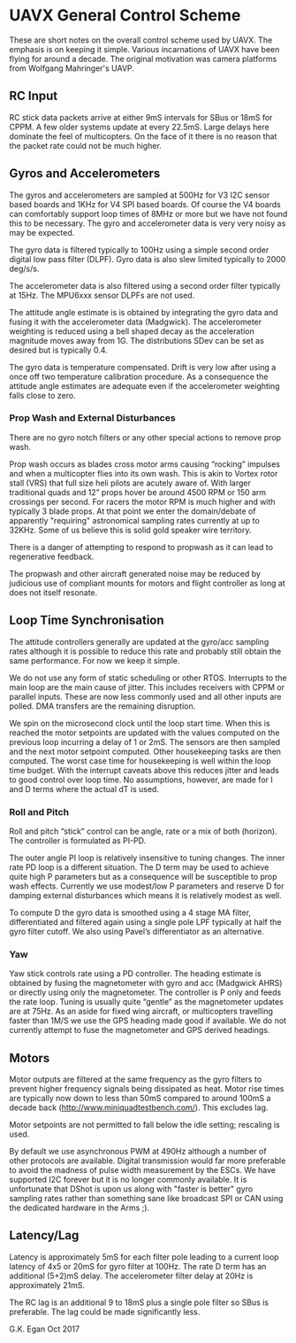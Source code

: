 # UAVX General Control Scheme #

These are short notes on the overall control scheme used by UAVX. The emphasis is on keeping it simple. Various incarnations of UAVX have been flying for around a decade. The original motivation was camera platforms from Wolfgang Mahringer's UAVP. 

## RC Input ##

RC stick data packets arrive at either 9mS intervals for SBus or 18mS for CPPM. A few older systems update at every 22.5mS. Large delays here dominate the feel of multicopters. On the face of it there is no reason that the packet rate could not be much higher.

## Gyros and Accelerometers ##

The gyros and accelerometers are sampled at 500Hz for V3 I2C sensor based boards and 1KHz for V4 SPI based boards. Of course the V4 boards can comfortably support loop times of 8MHz or more but we have not found this to be necessary. The gyro and accelerometer data is very very noisy as may be expected. 

The gyro data is  filtered typically to 100Hz using a simple second order digital low pass filter (DLPF).  Gyro data is also slew limited typically to 2000 deg/s/s.

The accelerometer data is also filtered using a second order filter typically at 15Hz.  The MPU6xxx sensor DLPFs are not used.

The attitude angle estimate is is obtained by integrating the gyro data and fusing it with the accelerometer data (Madgwick). The accelerometer weighting is reduced using a bell shaped decay as the acceleration magnitude moves away from 1G. The distributions SDev can be set as desired but is typically 0.4.

The gyro data is temperature compensated. Drift is very low after using a once off two temperature calibration procedure. As a consequence the attitude angle estimates are adequate even if the accelerometer weighting falls close to zero.

### Prop Wash and External Disturbances ###

There are no gyro notch filters or any other special actions to remove prop wash.

Prop wash occurs as blades cross motor arms causing “rocking” impulses and when a multicopter flies into its own wash. This is akin to Vortex rotor stall (VRS) that full size heli pilots are acutely aware of.  With larger traditional quads and 12” props hover be around 4500 RPM or 150 arm crossings per second.  For racers the motor RPM is much higher and with typically 3 blade props. At that point we enter the domain/debate of apparently "requiring" astronomical sampling rates currently at up to 32KHz. Some of us believe this is solid gold speaker wire territory.

There is a danger of attempting to respond to propwash as it can lead to regenerative feedback. 

The propwash and other aircraft generated noise may be reduced by judicious use of compliant mounts for motors and flight controller as long at does not itself resonate.

## Loop Time Synchronisation ##

The attitude controllers generally are updated at the gyro/acc sampling rates although it is possible to reduce this rate and probably still obtain the same performance. For now we keep it simple.

We do not use any form of static scheduling or other RTOS. Interrupts to the main loop are the main cause of jitter. This includes receivers with CPPM or parallel inputs. These are now less commonly used and all other inputs are polled. DMA transfers are the remaining disruption.  

We spin on the microsecond clock until the loop start time. When this is reached the motor setpoints are updated with the values computed on the previous loop incurring a delay of 1 or 2mS. The sensors are then sampled and the next motor setpoint computed.  Other housekeeping tasks are then computed. The worst case time for housekeeping is well within the loop time budget. With the interrupt caveats above this reduces jitter and leads to good control over loop time. No assumptions, however, are made for I and D terms where the actual dT is used. 

### Roll and Pitch ###

Roll and pitch “stick” control can be angle, rate or a mix of both (horizon). The controller is formulated as PI-PD.

The outer angle PI loop is relatively insensitive to tuning changes. The inner rate PD loop is a different situation. The D term may be used to achieve quite high P parameters but as a consequence will be susceptible to prop wash effects.  Currently we use modest/low P parameters and reserve D for damping external disturbances which means it is relatively modest as well.

To compute D the gyro data is smoothed using a 4 stage MA filter, differentiated and filtered again using a single pole LPF typically at half the gyro filter cutoff. We also using Pavel’s differentiator as an alternative.

### Yaw ###

Yaw stick controls rate using a PD controller.  The heading estimate is obtained by fusing the magnetometer with gyro and acc (Madgwick AHRS) or directly using only the magnetometer.  The controller is P only and feeds the rate loop.  Tuning is usually quite “gentle” as the magnetometer updates are at 75Hz. As an aside for fixed wing aircraft, or multicopters travelling faster than 1M/S we use the GPS heading made good if available. We do not currently attempt to fuse the magnetometer and GPS derived headings.

## Motors ##

Motor outputs are filtered at the same frequency as the gyro filters to prevent higher frequency signals being dissipated as heat. Motor rise times are typically now down to less than 50mS  compared to around 100mS a decade back (http://www.miniquadtestbench.com/). This excludes lag.

Motor setpoints are not permitted to fall below the idle setting; rescaling is used.

By default we use asynchronous PWM at 490Hz although a number of other protocols are available. Digital transmission would far more preferable to avoid the madness of pulse width measurement by the ESCs. We have supported I2C forever but it is no longer commonly available. It is unfortunate that DShot is upon us along with "faster is better" gyro sampling rates rather than something sane like broadcast SPI or CAN using the dedicated hardware in the Arms ;).

## Latency/Lag ##

Latency is approximately 5mS for each filter pole leading to a current loop latency of 4x5 or 20mS for gyro filter at 100Hz. The rate D term has an additional (5+2)mS delay. The accelerometer filter delay at 20Hz is approximately 21mS.

The RC lag is an additional 9 to 18mS plus a single pole filter so SBus is preferable. The lag could be made significantly less.

G.K. Egan Oct 2017
